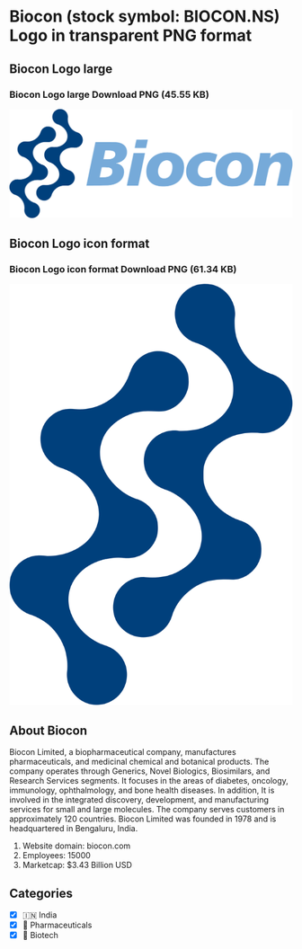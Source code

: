 # Biocon (stock symbol: BIOCON.NS) Logo in transparent PNG format

## Biocon Logo large

### Biocon Logo large Download PNG (45.55 KB)

![Biocon Logo large Download PNG (45.55 KB)](/img/orig/BIOCON.NS_BIG-bbb44834.png)

## Biocon Logo icon format

### Biocon Logo icon format Download PNG (61.34 KB)

![Biocon Logo icon format Download PNG (61.34 KB)](/img/orig/BIOCON.NS-77dfcad2.png)

## About Biocon

Biocon Limited, a biopharmaceutical company, manufactures pharmaceuticals, and medicinal chemical and botanical products. The company operates through Generics, Novel Biologics, Biosimilars, and Research Services segments. It focuses in the areas of diabetes, oncology, immunology, ophthalmology, and bone health diseases. In addition, It is involved in the integrated discovery, development, and manufacturing services for small and large molecules. The company serves customers in approximately 120 countries. Biocon Limited was founded in 1978 and is headquartered in Bengaluru, India.

1. Website domain: biocon.com
2. Employees: 15000
3. Marketcap: $3.43 Billion USD


## Categories
- [x] 🇮🇳 India
- [x] 💊 Pharmaceuticals
- [x] 🧬 Biotech

